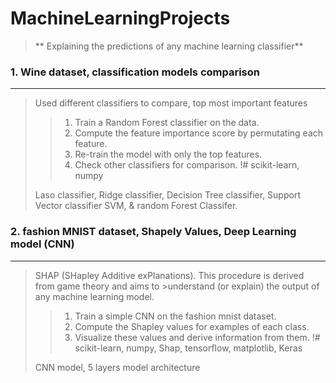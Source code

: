 # MachineLearningProjects 
>** Explaining the predictions of any machine learning classifier**
### 1. Wine dataset, classification models comparison
 ----------------------------------------------
> Used different classifiers to compare, top most important features
  >>1. Train a Random Forest classifier on the data.
  >>2. Compute the feature importance score by permutating each feature.
  >>3. Re-train the model with only the top features.
  >>4. Check other classifiers for comparison.
> !# scikit-learn, numpy
>
>Laso classifier, Ridge classifier, Decision Tree classifier, Support Vector classifier SVM, & random Forest Classifer. 
>

### 2. fashion MNIST dataset, Shapely Values, Deep Learning model (CNN)
 ----------------------------------------------
>SHAP (SHapley Additive exPlanations). This procedure is derived from game theory and aims to >understand (or explain) the output of any machine learning model. 
>
>>1. Train a simple CNN on the fashion mnist dataset.
>>2. Compute the Shapley values for examples of each class.
>>3. Visualize these values and derive information from them.
> !# scikit-learn, numpy, Shap, tensorflow, matplotlib, Keras 
>
>CNN model, 5 layers model architecture   
